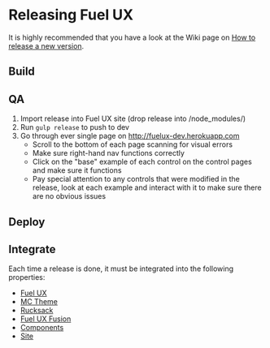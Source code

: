 # Releasing Fuel UX

It is highly recommended that you have a look at the Wiki page on [How to release a new version](https://github.com/ExactTarget/fuelux/wiki/How-to-release-a-new-version).


## Build



## QA

1. Import release into Fuel UX site (drop release into /node_modules/)
1. Run `gulp release` to push to dev
1. Go through ever single page on http://fuelux-dev.herokuapp.com
    * Scroll to the bottom of each page scanning for visual errors
    * Make sure right-hand nav functions correctly
    * Click on the "base" example of each control on the control pages and make sure it functions
    * Pay special attention to any controls that were modified in the release, look at each example and interact with it to make sure there are no obvious issues

## Deploy

## Integrate
Each time a release is done, it must be integrated into the following properties:

* [Fuel UX](https://github.com/ExactTarget/fuelux)
* [MC Theme](https://github.com/ExactTarget/fuelux-mctheme)
* [Rucksack](https://github.com/ExactTarget/rucksack)
* [Fuel UX Fusion](https://github.exacttarget.com/uxarchitecture/fusion-fuel)
* [Components](https://github.exacttarget.com/uxarchitecture/fuelux-components)
* [Site](https://github.exacttarget.com/uxarchitecture/fuelux-site)
